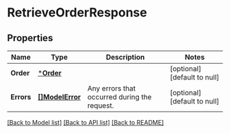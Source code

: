 # RetrieveOrderResponse

## Properties

 Name       | Type                         | Description                                  | Notes                        
------------|------------------------------|----------------------------------------------|------------------------------
 **Order**  | [***Order**](Order.md)       |                                              | [optional] [default to null] 
 **Errors** | [**[]ModelError**](Error.md) | Any errors that occurred during the request. | [optional] [default to null] 

[[Back to Model list]](../README.md#documentation-for-models) [[Back to API list]](../README.md#documentation-for-api-endpoints) [[Back to README]](../README.md)

